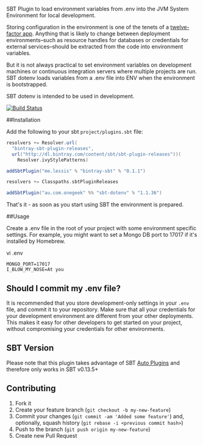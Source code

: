 SBT Plugin to load environment variables from .env into the JVM System Environment for local development.

Storing configuration in the environment is one of the tenets of a [twelve-factor app](http://www.12factor.net/). Anything that is likely to change between deployment environments–such as resource handles for databases or credentials for external services–should be extracted from the code into environment variables.

But it is not always practical to set environment variables on development machines or continuous integration servers where multiple projects are run. SBT dotenv loads variables from a .env file into ENV when the environment is bootstrapped.

SBT dotenv is intended to be used in development.

[![Build Status](https://travis-ci.org/mefellows/sbt-dotenv.svg?branch=master)](https://travis-ci.org/mefellows/sbt-dotenv)

##Installation

Add the following to your sbt `project/plugins.sbt` file:

```scala
resolvers += Resolver.url(
  "bintray-sbt-plugin-releases",
  url("http://dl.bintray.com/content/sbt/sbt-plugin-releases"))(
    Resolver.ivyStylePatterns)

addSbtPlugin("me.lessis" % "bintray-sbt" % "0.1.1")

resolvers += Classpaths.sbtPluginReleases

addSbtPlugin("au.com.onegeek" %% "sbt-dotenv" % "1.1.36")
```

That's it - as soon as you start using SBT the environment is prepared.

##Usage

Create a .env file in the root of your project with some environment specific settings. For example, you might want to set a Mongo DB port to 17017 if it's installed by Homebrew.

vi .env

```
MONGO_PORT=17017
I_BLOW_MY_NOSE=At you
```

## Should I commit my .env file?

It is recommended that you store development-only settings in your `.env` file, and commit it to your repository. Make sure that all your credentials for your development environment are different from your other deployments. This makes it easy for other developers to get started on your project, without compromising your credentials for other environments.

## SBT Version

Please note that this plugin takes advantage of SBT [Auto Plugins](http://www.scala-sbt.org/0.13/docs/Plugins.html) and therefore only works in SBT v0.13.5+

## Contributing

1. Fork it
2. Create your feature branch (`git checkout -b my-new-feature`)
3. Commit your changes (`git commit -am 'Added some feature'`) and, optionally, squash history (`git rebase -i <previous commit hash>`)
4. Push to the branch (`git push origin my-new-feature`)
5. Create new Pull Request
